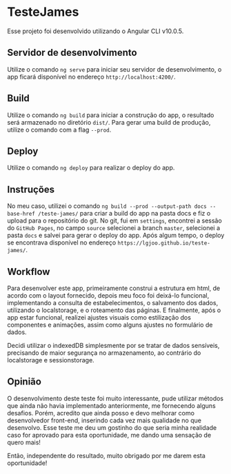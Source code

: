# TesteJames

Esse projeto foi desenvolvido utilizando o Angular CLI v10.0.5.

## Servidor de desenvolvimento

Utilize o comando `ng serve` para iniciar seu servidor de desenvolvimento, o app ficará disponível no endereço `http://localhost:4200/`.

## Build

Utilize o comando `ng build` para iniciar a construção do app, o resultado será armazenado no diretório `dist/`. Para gerar uma build de produção, utilize o comando com a flag `--prod`.

## Deploy

Utilize o comando `ng deploy` para realizar o deploy do app.

## Instruções

No meu caso, utilizei o comando  `ng build --prod --output-path docs --base-href /teste-james/` para criar a build do app na pasta docs e fiz o upload para o repositório do git. No git, fui em `settings`, encontrei a sessão do `GitHub Pages`, no campo `source` selecionei a branch `master`, selecionei a pasta `docs` e salvei para gerar o deploy do app. Após algum tempo, o deploy se encontrava disponível no endereço `https://lgjoo.github.io/teste-james/`. 

## Workflow

Para desenvolver este app, primeiramente construi a estrutura em html, de acordo com o layout fornecido, depois meu foco foi deixá-lo funcional, implementando a consulta de estabelecimentos, o salvamento dos dados, utilizando o localstorage, e o roteamento das páginas. E finalmente, após o app estar funcional, realizei ajustes visuais como estilização dos componentes e animações, assim como alguns ajustes no formulário de dados.

Decidi utilizar o indexedDB simplesmente por se tratar de dados sensíveis, precisando de maior segurança no armazenamento, ao contrário do localstorage e sessionstorage.

## Opinião

O desenvolvimento deste teste foi muito interessante, pude utilizar métodos que ainda não havia implementado anteriormente, me fornecendo alguns desafios. Porém, acredito que ainda posso e devo melhorar como desenvolvedor front-end, inserindo cada vez mais qualidade no que desenvolvo. Esse teste me deu um gostinho do que seria minha realidade caso for aprovado para esta oportunidade, me dando uma sensação de quero mais! 

Então, independente do resultado, muito obrigado por me darem esta oportunidade!